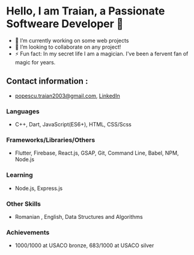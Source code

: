 # Hello, I am Traian, a Passionate Softweare Developer 👋

- 🔭 I’m currently working on some web projects
- 👯 I’m looking to collaborate on any project!
- ⚡ Fun fact: In my secret life I am a magician. I've been a fervent fan of magic for years.

## Contact information :

- popescu.traian2003@gmail.com, [LinkedIn](https://www.linkedin.com/in/traian-popescu-9681b5212/)

### Languages

- C++, Dart, JavaScript(ES6+), HTML, CSS/Scss

### Frameworks/Libraries/Others

- Flutter, Firebase, React.js, GSAP, Git, Command Line, Babel, NPM, Node.js

### Learning

- Node.js, Express.js

### Other Skills

- Romanian , English, Data Structures and Algorithms

### Achievements

- 1000/1000 at USACO bronze, 683/1000 at USACO silver
